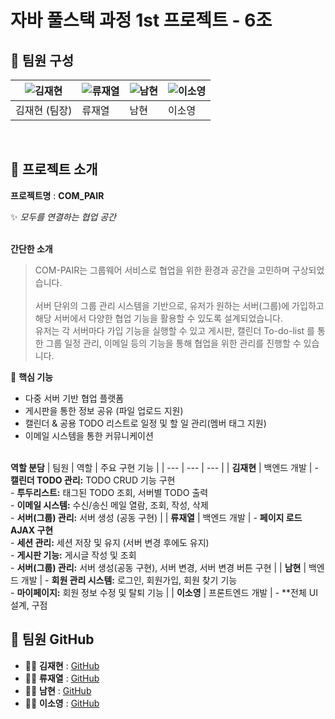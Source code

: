 # **자바 풀스택 과정 1st 프로젝트 - 6조**  
## 🌟 팀원 구성  
| ![김재현](https://github.com/kod0406.png) | ![류재열](https://github.com/fbwoduf112.png?size=100) | ![남현](https://github.com/hyun3138.png?size=100) | ![이소영](https://github.com/SoYoungLEE-me.png?size=100) |
| --- | --- | --- | --- |
| 김재현 (팀장) | 류재열 |  남현 | 이소영 |

<br>

##  🌟 프로젝트 소개  
**프로젝트명** : **COM_PAIR**

✨ *모두를 연결하는 협업 공간*


<br>  **간단한 소개**  

> COM-PAIR는 그룹웨어 서비스로 협업을 위한 환경과 공간을 고민하며 구상되었습니다.  
<br> 서버 단위의 그룹 관리 시스템을 기반으로, 유저가 원하는 서버(그룹)에 가입하고 해당 서버에서 다양한 협업 기능을 활용할 수 있도록 설계되었습니다.  
> 유저는 각 서버마다 가입 기능을 실행할 수 있고 게시판, 캘린더 To-do-list 를 통한 그룹 일정 관리, 이메일 등의 기능을 통해 협업을 위한 관리를 진행할 수 있습니다.

🎯 **핵심 기능**
* 다중 서버 기반 협업 플랫폼
* 게시판을 통한 정보 공유 (파일 업로드 지원)
* 캘린더 & 공용 TODO 리스트로 일정 및 할 일 관리(멤버 태그 지원)
* 이메일 시스템을 통한 커뮤니케이션

<br>**역할 분담** 
| 팀원 | 역할 | 주요 구현 기능 |
| --- | --- | --- |
| **김재현** | 백엔드 개발 | - **캘린더 TODO 관리:** TODO CRUD 기능 구현 <br> - **투두리스트:** 태그된 TODO 조회, 서버별 TODO 출력 <br> - **이메일 시스템:** 수신/송신 메일 열람, 조회, 작성, 삭제 <br> - **서버(그룹) 관리:** 서버 생성 (공동 구현) |
| **류재열** | 백엔드 개발 | - **페이지 로드 AJAX 구현** <br> - **세션 관리:** 세션 저장 및 유지 (서버 변경 후에도 유지) <br> - **게시판 기능:** 게시글 작성 및 조회 <br> - **서버(그룹) 관리:** 서버 생성(공동 구현), 서버 변경, 서버 변경 버튼 구현 |
| **남현** | 백엔드 개발 | - **회원 관리 시스템:** 로그인, 회원가입, 회원 찾기 기능 <br> - **마이페이지:** 회원 정보 수정 및 탈퇴 기능 |
| **이소영** | 프론트엔드 개발 | - **전체 UI 설계, 구점 
<br>

## 🌟 팀원 GitHub  
- 👨‍💻 **김재현** : [GitHub](https://github.com/kod0406)  
- 👨‍💻 **류재열** : [GitHub](https://github.com/fbwoduf112)  
- 👨‍💻 **남현** : [GitHub](https://github.com/hyun3138)  
- 👩‍💻 **이소영** : [GitHub](https://github.com/SoYoungLEE-me) 


